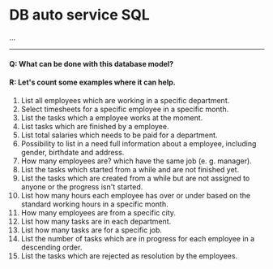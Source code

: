 
# DB auto service SQL

...

---

#### Q: What can be done with this database model?
#### R: Let's count some examples where it can help.

1. List all employees which are working in a specific department.
2. Select timesheets for a specific employee in a specific month.
3. List the tasks which a employee works at the moment.
4. List tasks which are finished by a employee.
5. List total salaries which needs to be paid for a department.
6. Possibility to list in a need full information about a employee, including gender, birthdate and address.
7. How many employees are? which have the same job (e. g. manager).
8. List the tasks which started from a while and are not finished yet.
9. List the tasks which are created from a while but are not assigned to anyone or the progress isn't started.
10. List how many hours each employee has over or under based on the standard working hours in a specific month.
11. How many employees are from a specific city.
12. List how many tasks are in each department.
13. List how many tasks are for a specific job.
14. List the number of tasks which are in progress for each employee in a descending order.
15. List the tasks which are rejected as resolution by the employees.
